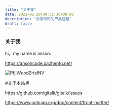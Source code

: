 ```yaml
---
title: "关于我"
date: 2021-01-20T09:31:36+08:00
description: "会写代码的产品经理"
draft: false
---
```


### 关于我
hi，my name is anson.

https://ansoncode.bazhentu.net/

![PfjiWupdZrtzINV](https://ansoncode.bazhentu.net/myblogtalk/img/PfjiWupdZrtzINV.png)



#关于本站点

https://github.com/gitalk/gitalk/issues


https://www.gohugo.org/doc/content/front-matter/